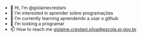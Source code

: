 - 👋 Hi, I’m @gislainecrestani
- 👀 I’m interested in aprender sobre programações
- 🌱 I’m currently learning aprendendo a usar o github
- 💞️ I’m looking a programar
- 📫 How to reach me gislaine.crestani.silva@escola.pr.gov.br

<!---
gislainecrestani/gislainecrestani is a ✨ special ✨ repository because its `README.md` (this file) appears on your GitHub profile.
You can click the Preview link to take a look at your changes.
--->
